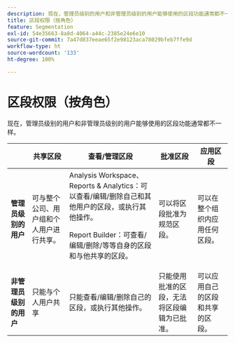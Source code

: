 ```yaml
---
description: 现在，管理员级别的用户和非管理员级别的用户能够使用的区段功能通常都不一样。
title: 区段权限（按角色）
feature: Segmentation
exl-id: 54e35663-8a8d-4064-a44c-2385e24e6e10
source-git-commit: 7a47d837eeae65f2e98123aca78029bfeb7ffe9d
workflow-type: ht
source-wordcount: '133'
ht-degree: 100%

---
```


# 区段权限（按角色）

现在，管理员级别的用户和非管理员级别的用户能够使用的区段功能通常都不一样。

<table id="table_13F72FD90C964B86BD4B51E6F51ED292"> 
 <thead> 
  <tr> 
   <th colname="col1" class="entry"></th> 
   <th colname="col2" class="entry"> 共享区段 </th> 
   <th colname="col3" class="entry"> 查看/管理区段 </th> 
   <th colname="col4" class="entry"> 批准区段 </th> 
   <th colname="col5" class="entry"> 应用区段 </th> 
  </tr> 
 </thead>
 <tbody> 
  <tr> 
   <td colname="col1"> <b>管理员级别的用户</b> </td> 
   <td colname="col2"> 可与整个公司、用户组和个人用户进行共享。 </td> 
   <td colname="col3"> <span class="keyword">Analysis Workspace、Reports &amp; Analytics</span>：可以查看/编辑/删除自己和其他用户的区段，或执行其他操作。 <p> <span class="keyword">Report Builder</span>：可查看/编辑/删除/等等自身的区段和与他共享的区段。 </p> </td> 
   <td colname="col4"> 可以将区段批准为规范区段。 </td> 
   <td colname="col5"> 可以在整个组织内应用任何区段。 </td> 
  </tr> 
  <tr> 
   <td colname="col1"> <b>非管理员级别的用户</b> </td> 
   <td colname="col2"> 只能与个人用户共享 </td> 
   <td colname="col3"> 只能查看/编辑/删除自己的区段，或执行其他操作。 </td> 
   <td colname="col4"> 只能使用批准的区段，无法将区段编辑为已批准。 </td> 
   <td colname="col5"> 可以应用自己的区段和共享的区段。 </td> 
  </tr> 
 </tbody> 
</table>
